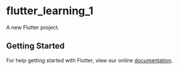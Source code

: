 # flutter_learning_1

A new Flutter project.

## Getting Started

For help getting started with Flutter, view our online
[documentation](https://flutter.io/).
